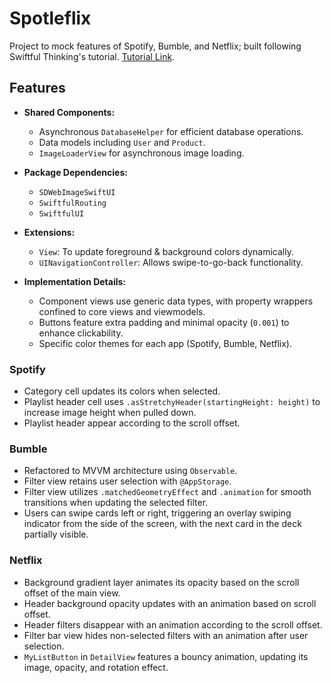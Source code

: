 # Spotleflix
Project to mock features of Spotify, Bumble, and Netflix; built following Swiftful Thinking's tutorial. [Tutorial Link](https://shorturl.at/QCbUa).

## Features

- **Shared Components:**
  - Asynchronous `DatabaseHelper` for efficient database operations.
  - Data models including `User` and `Product`.
  - `ImageLoaderView` for asynchronous image loading.

- **Package Dependencies:**
  - `SDWebImageSwiftUI`
  - `SwiftfulRouting`
  - `SwiftfulUI`

- **Extensions:**
  - `View`: To update foreground & background colors dynamically.
  - `UINavigationController`: Allows swipe-to-go-back functionality.

- **Implementation Details:**
  - Component views use generic data types, with property wrappers confined to core views and viewmodels.
  - Buttons feature extra padding and minimal opacity (`0.001`) to enhance clickability.
  - Specific color themes for each app (Spotify, Bumble, Netflix).

### Spotify
- Category cell updates its colors when selected.
- Playlist header cell uses `.asStretchyHeader(startingHeight: height)` to increase image height when pulled down.
- Playlist header appear according to the scroll offset.

### Bumble
- Refactored to MVVM architecture using `Observable`.
- Filter view retains user selection with `@AppStorage`.
- Filter view utilizes `.matchedGeometryEffect` and `.animation` for smooth transitions when updating the selected filter.
- Users can swipe cards left or right, triggering an overlay swiping indicator from the side of the screen, with the next card in the deck partially visible.

### Netflix
- Background gradient layer animates its opacity based on the scroll offset of the main view.
- Header background opacity updates with an animation based on scroll offset.
- Header filters disappear with an animation according to the scroll offset.
- Filter bar view hides non-selected filters with an animation after user selection.
- `MyListButton` in `DetailView` features a bouncy animation, updating its image, opacity, and rotation effect.


